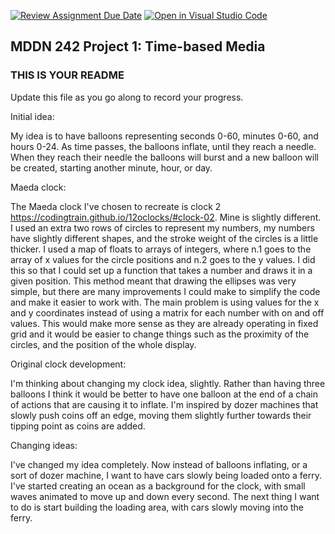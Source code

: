 [![Review Assignment Due Date](https://classroom.github.com/assets/deadline-readme-button-24ddc0f5d75046c5622901739e7c5dd533143b0c8e959d652212380cedb1ea36.svg)](https://classroom.github.com/a/JAZAP9dv)
[![Open in Visual Studio Code](https://classroom.github.com/assets/open-in-vscode-718a45dd9cf7e7f842a935f5ebbe5719a5e09af4491e668f4dbf3b35d5cca122.svg)](https://classroom.github.com/online_ide?assignment_repo_id=11439584&assignment_repo_type=AssignmentRepo)
## MDDN 242 Project 1: Time-based Media  

### THIS IS YOUR README

Update this file as you go along to record your progress.

Initial idea:

My idea is to have balloons representing seconds 0-60, minutes 0-60, and hours 0-24. As time passes, the balloons inflate, until they reach a needle. When they reach their needle the balloons will burst and a new balloon will be created, starting another minute, hour, or day.

Maeda clock:

The Maeda clock I've chosen to recreate is clock 2 https://codingtrain.github.io/12oclocks/#clock-02. Mine is slightly different. I used an extra two rows of circles to represent my numbers, my numbers have slightly different shapes, and the stroke weight of the circles is a little thicker. I used a map of floats to arrays of integers, where n.1 goes to the array of x values for the circle positions and n.2 goes to the y values. I did this so that I could set up a function that takes a number and draws it in a given position. This method meant that drawing the ellipses was very simple, but there are many improvements I could make to simplify the code and make it easier to work with. The main problem is using values for the x and y coordinates instead of using a matrix for each number with on and off values. This would make more sense as they are already operating in fixed grid and it would be easier to change things such as the proximity of the circles, and the position of the whole display.

Original clock development:

I'm thinking about changing my clock idea, slightly. Rather than having three balloons I think it would be better to have one balloon at the end of a chain of actions that are causing it to inflate. I'm inspired by dozer machines that slowly push coins off an edge, moving them slightly further towards their tipping point as coins are added.

Changing ideas:

I've changed my idea completely. Now instead of balloons inflating, or a sort of dozer machine, I want to have cars slowly being loaded onto a ferry. I've started creating an ocean as a background for the clock, with small waves animated to move up and down every second. The next thing I want to do is start building the loading area, with cars slowly moving into the ferry.